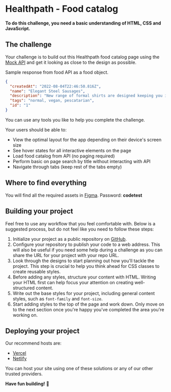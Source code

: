 # Healthpath - Food catalog

**To do this challenge, you need a basic understanding of HTML, CSS and JavaScript.**

## The challenge

Your challenge is to build out this Healthpath food catalog page using the [Mock API](https://62da64419eedb699636cf77d.mockapi.io/api/v1/foods) and get it looking as close to the design as possible.

Sample response from food API as a food object.
```json
{
  "createdAt": "2022-08-04T22:46:50.816Z",
  "name": "Elegant Steel Sausages",
  "description": "New range of formal shirts are designed keeping you in mind. With fits and styling that will make you stand apart",
  "tags": "normal, vegan, pescatarian",
  "id": "1"
}
```

You can use any tools you like to help you complete the challenge. 

Your users should be able to:

- View the optimal layout for the app depending on their device's screen size
- See hover states for all interactive elements on the page
- Load food catalog from API (no paging required)
- Perform basic on page search by title without interacting with API
- Navigate through tabs (keep rest of the tabs empty)


## Where to find everything

You will find all the required assets in [Figma](https://www.figma.com/file/BVY58MVBU99KCiQCUHJf2q/Code-test?node-id=0%3A1).
Password: **codetest**

## Building your project

Feel free to use any workflow that you feel comfortable with. Below is a suggested process, but do not feel like you need to follow these steps:

1. Initialize your project as a public repository on [GitHub](https://github.com/).
2. Configure your repository to publish your code to a web address. This will also be useful if you need some help during a challenge as you can share the URL for your project with your repo URL.
3. Look through the designs to start planning out how you'll tackle the project. This step is crucial to help you think ahead for CSS classes to create reusable styles.
4. Before adding any styles, structure your content with HTML. Writing your HTML first can help focus your attention on creating well-structured content.
5. Write out the base styles for your project, including general content styles, such as `font-family` and `font-size`.
6. Start adding styles to the top of the page and work down. Only move on to the next section once you're happy you've completed the area you're working on.

## Deploying your project

Our recommend hosts are:

- [Vercel](https://vercel.com/)
- [Netlify](https://www.netlify.com/)

You can host your site using one of these solutions or any of our other trusted providers.

**Have fun building!** 🚀